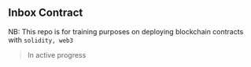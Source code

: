 ## Inbox Contract


NB: This repo is for training purposes on deploying blockchain contracts with `solidity, web3`

> In active progress
